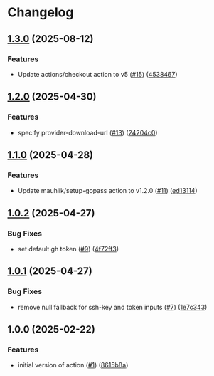 # Changelog

## [1.3.0](https://github.com/mauhlik/integrate-gopass/compare/v1.2.0...v1.3.0) (2025-08-12)


### Features

* Update actions/checkout action to v5 ([#15](https://github.com/mauhlik/integrate-gopass/issues/15)) ([4538467](https://github.com/mauhlik/integrate-gopass/commit/45384673008c2dc9237a20b08aeca3f552d60ee7))

## [1.2.0](https://github.com/mauhlik/integrate-gopass/compare/v1.1.0...v1.2.0) (2025-04-30)


### Features

* specify provider-download-url ([#13](https://github.com/mauhlik/integrate-gopass/issues/13)) ([24204c0](https://github.com/mauhlik/integrate-gopass/commit/24204c06e2e4e5ce16dcc80d83ba545ab9c4648e))

## [1.1.0](https://github.com/mauhlik/integrate-gopass/compare/v1.0.2...v1.1.0) (2025-04-28)


### Features

* Update mauhlik/setup-gopass action to v1.2.0 ([#11](https://github.com/mauhlik/integrate-gopass/issues/11)) ([ed13114](https://github.com/mauhlik/integrate-gopass/commit/ed13114bd80810ed8153b896e30a60877bdced8e))

## [1.0.2](https://github.com/mauhlik/integrate-gopass/compare/v1.0.1...v1.0.2) (2025-04-27)


### Bug Fixes

* set default gh token ([#9](https://github.com/mauhlik/integrate-gopass/issues/9)) ([4f72ff3](https://github.com/mauhlik/integrate-gopass/commit/4f72ff3730ef45c8160c31f92a68439a5dc46648))

## [1.0.1](https://github.com/mauhlik/integrate-gopass/compare/v1.0.0...v1.0.1) (2025-04-27)


### Bug Fixes

* remove null fallback for ssh-key and token inputs ([#7](https://github.com/mauhlik/integrate-gopass/issues/7)) ([1e7c343](https://github.com/mauhlik/integrate-gopass/commit/1e7c34341190aae59311758d86455be604884a9a))

## 1.0.0 (2025-02-22)


### Features

* initial version of action ([#1](https://github.com/mauhlik/integrate-gopass/issues/1)) ([8615b8a](https://github.com/mauhlik/integrate-gopass/commit/8615b8a77a0a2eab86b329a610a23b7768aa0d0c))
